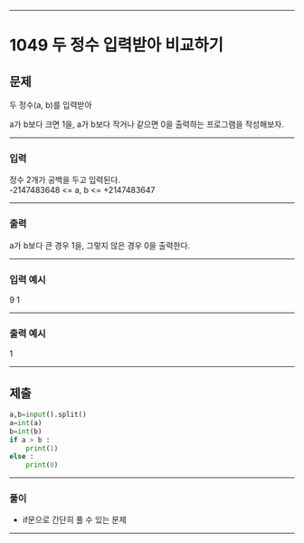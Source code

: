 
---


# 1049 두 정수 입력받아 비교하기



## 문제

두 정수(a, b)를 입력받아  

a가 b보다 크면 1을, a가 b보다 작거나 같으면 0을 출력하는 프로그램을 작성해보자.




---
### 입력 

정수 2개가 공백을 두고 입력된다.   
-2147483648 <= a, b <= +2147483647



---
### 출력   

a가 b보다 큰 경우 1을, 그렇지 않은 경우 0을 출력한다.


---
### 입력 예시

9 1

---
### 출력 예시

1

---
제출
---
```python
a,b=input().split()
a=int(a)
b=int(b)
if a > b :
    print(1)
else :
    print(0)
```
---
### 풀이
* if문으로 간단히 풀 수 있는 문제

---
